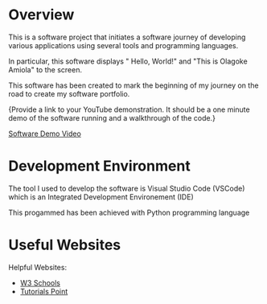 # Overview
This is a software project that initiates a software journey of developing various applications using several tools and programming languages.

In particular, this software displays " Hello, World!" and  "This is Olagoke Amiola" to the screen.

This software has been created to mark the beginning of my journey on the road to create my software portfolio.

{Provide a link to your YouTube demonstration.  It should be a one minute demo of the software running and a walkthrough of the code.}

[Software Demo Video](https://youtu.be/-zXqfG0EJxk)

# Development Environment

The tool I used to develop the software is Visual Studio Code (VSCode) which is an Integrated Development Environement (IDE)

This progammed has been achieved with Python programming language

# Useful Websites

Helpful Websites:
* [W3 Schools](https://www.w3schools.com/python/python_getstarted.asp)
* [Tutorials Point](https://www.tutorialspoint.com/python/python_hello_world.htm)
